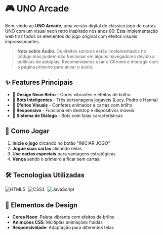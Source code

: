 # 🎮 UNO Arcade

Bem-vindo ao **UNO Arcade**, uma versão digital do clássico jogo de cartas UNO com um visual neon retro inspirado nos anos 80! Esta implementação web traz todos os elementos do jogo original com efeitos visuais impressionantes.

> **Nota sobre Áudio**: Os efeitos sonoros estão implementados no código mas podem não funcionar em alguns navegadores devido a políticas de autoplay. Recomendamos usar o Chrome e interagir com a página primeiro para ativar o áudio.

## ✨ Features Principais

- 🌈 **Design Neon Retro** - Cores vibrantes e efeitos de brilho
- 🤖 **Bots Inteligentes** - Três personagens jogáveis (Lucy, Pedro e Hanna)
- 🎇 **Efeitos Visuais** - Confetes animados e cartas com brilho
- 📱 **Responsivo** - Funciona em desktop e dispositivos móveis
- 💬 **Sistema de Diálogo** - Bots com falas características

## 🚀 Como Jogar

1. **Inicie o jogo** clicando no botão "INICIAR JOGO"
2. **Jogue suas cartas** clicando nelas
3. **Use cartas especiais** para vantagens estratégicas
4. **Vença** sendo o primeiro a ficar sem cartas!

## 🛠 Tecnologias Utilizadas

<div style="display: flex; gap: 10px; flex-wrap: wrap;">
  <img src="https://img.shields.io/badge/HTML5-E34F26?style=for-the-badge&logo=html5&logoColor=white" alt="HTML5">
  <img src="https://img.shields.io/badge/CSS3-1572B6?style=for-the-badge&logo=css3&logoColor=white" alt="CSS3">
  <img src="https://img.shields.io/badge/JavaScript-F7DF1E?style=for-the-badge&logo=javascript&logoColor=black" alt="JavaScript">
</div>

## 🎨 Elementos de Design

- **Cores Neon**: Paleta vibrante com efeitos de brilho
- **Animções CSS**: Múltiplas animações fluidas
- **Responsividade**: Adaptação para diferentes telas

